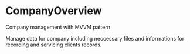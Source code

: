 # CompanyOverview
Company management with MVVM pattern

Manage data for company including neccessary files and informations for recording and servicing clients records.
